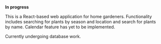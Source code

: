 **In progress**

This is a React-based web application for home gardeners. Functionality includes searching for plants by season and location and search for plants by name. Calendar feature has yet to be implemented.

Currently undergoing database work.
